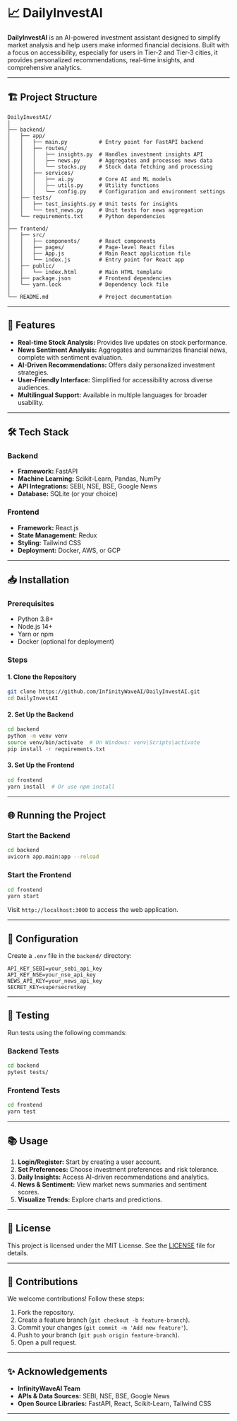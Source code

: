 # 📈 DailyInvestAI

**DailyInvestAI** is an AI-powered investment assistant designed to simplify market analysis and help users make informed financial decisions. Built with a focus on accessibility, especially for users in Tier‑2 and Tier‑3 cities, it provides personalized recommendations, real-time insights, and comprehensive analytics.

---

## 🏗️ Project Structure

```
DailyInvestAI/
│
├── backend/
│   ├── app/
│   │   ├── main.py          # Entry point for FastAPI backend
│   │   ├── routes/
│   │   │   ├── insights.py  # Handles investment insights API
│   │   │   ├── news.py      # Aggregates and processes news data
│   │   │   └── stocks.py    # Stock data fetching and processing
│   │   ├── services/
│   │   │   ├── ai.py        # Core AI and ML models
│   │   │   ├── utils.py     # Utility functions
│   │   │   └── config.py    # Configuration and environment settings
│   ├── tests/
│   │   ├── test_insights.py # Unit tests for insights
│   │   └── test_news.py     # Unit tests for news aggregation
│   └── requirements.txt     # Python dependencies
│
├── frontend/
│   ├── src/
│   │   ├── components/      # React components
│   │   ├── pages/           # Page-level React files
│   │   ├── App.js           # Main React application file
│   │   └── index.js         # Entry point for React app
│   ├── public/
│   │   └── index.html       # Main HTML template
│   ├── package.json         # Frontend dependencies
│   └── yarn.lock            # Dependency lock file
│
└── README.md                # Project documentation
```

---

## 🚀 Features

- **Real-time Stock Analysis:** Provides live updates on stock performance.
- **News Sentiment Analysis:** Aggregates and summarizes financial news, complete with sentiment evaluation.
- **AI-Driven Recommendations:** Offers daily personalized investment strategies.
- **User-Friendly Interface:** Simplified for accessibility across diverse audiences.
- **Multilingual Support:** Available in multiple languages for broader usability.

---

## 🛠️ Tech Stack

### Backend
- **Framework:** FastAPI
- **Machine Learning:** Scikit-Learn, Pandas, NumPy
- **API Integrations:** SEBI, NSE, BSE, Google News
- **Database:** SQLite (or your choice)

### Frontend
- **Framework:** React.js
- **State Management:** Redux
- **Styling:** Tailwind CSS
- **Deployment:** Docker, AWS, or GCP

---

## 📥 Installation

### Prerequisites
- Python 3.8+
- Node.js 14+
- Yarn or npm
- Docker (optional for deployment)

### Steps

#### 1. Clone the Repository
```bash
git clone https://github.com/InfinityWaveAI/DailyInvestAI.git
cd DailyInvestAI
```

#### 2. Set Up the Backend
```bash
cd backend
python -m venv venv
source venv/bin/activate  # On Windows: venv\Scripts\activate
pip install -r requirements.txt
```

#### 3. Set Up the Frontend
```bash
cd frontend
yarn install  # Or use npm install
```

---

## 🌐 Running the Project

### Start the Backend
```bash
cd backend
uvicorn app.main:app --reload
```

### Start the Frontend
```bash
cd frontend
yarn start
```

Visit `http://localhost:3000` to access the web application.

---

## 🔧 Configuration

Create a `.env` file in the `backend/` directory:
```env
API_KEY_SEBI=your_sebi_api_key
API_KEY_NSE=your_nse_api_key
NEWS_API_KEY=your_news_api_key
SECRET_KEY=supersecretkey
```

---

## 🧪 Testing

Run tests using the following commands:

### Backend Tests
```bash
cd backend
pytest tests/
```

### Frontend Tests
```bash
cd frontend
yarn test
```

---

## 📚 Usage

1. **Login/Register:** Start by creating a user account.
2. **Set Preferences:** Choose investment preferences and risk tolerance.
3. **Daily Insights:** Access AI-driven recommendations and analytics.
4. **News & Sentiment:** View market news summaries and sentiment scores.
5. **Visualize Trends:** Explore charts and predictions.

---

## 📄 License

This project is licensed under the MIT License. See the [LICENSE](LICENSE) file for details.

---

## 🤝 Contributions

We welcome contributions! Follow these steps:

1. Fork the repository.
2. Create a feature branch (`git checkout -b feature-branch`).
3. Commit your changes (`git commit -m 'Add new feature'`).
4. Push to your branch (`git push origin feature-branch`).
5. Open a pull request.

---

## ✨ Acknowledgements

- **InfinityWaveAI Team**
- **APIs & Data Sources:** SEBI, NSE, BSE, Google News
- **Open Source Libraries:** FastAPI, React, Scikit-Learn, Tailwind CSS

---
